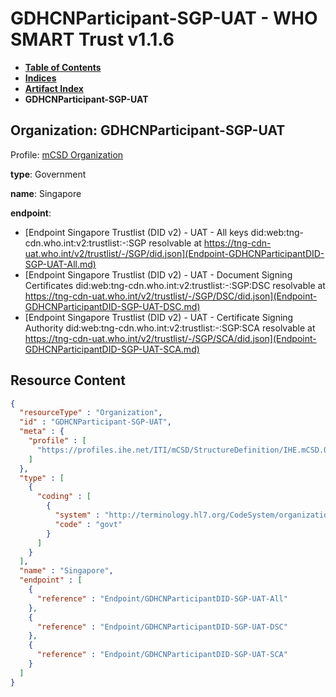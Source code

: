 # GDHCNParticipant-SGP-UAT - WHO SMART Trust v1.1.6

* [**Table of Contents**](toc.md)
* [**Indices**](indices.md)
* [**Artifact Index**](artifacts.md)
* **GDHCNParticipant-SGP-UAT**

## Organization: GDHCNParticipant-SGP-UAT

Profile: [mCSD Organization](https://profiles.ihe.net/ITI/mCSD/4.0.0/StructureDefinition-IHE.mCSD.Organization.html)

**type**: Government

**name**: Singapore

**endpoint**: 

* [Endpoint Singapore Trustlist (DID v2) - UAT - All keys did:web:tng-cdn.who.int:v2:trustlist:-:SGP resolvable at https://tng-cdn-uat.who.int/v2/trustlist/-/SGP/did.json](Endpoint-GDHCNParticipantDID-SGP-UAT-All.md)
* [Endpoint Singapore Trustlist (DID v2) - UAT - Document Signing Certificates did:web:tng-cdn.who.int:v2:trustlist:-:SGP:DSC resolvable at https://tng-cdn-uat.who.int/v2/trustlist/-/SGP/DSC/did.json](Endpoint-GDHCNParticipantDID-SGP-UAT-DSC.md)
* [Endpoint Singapore Trustlist (DID v2) - UAT - Certificate Signing Authority did:web:tng-cdn.who.int:v2:trustlist:-:SGP:SCA resolvable at https://tng-cdn-uat.who.int/v2/trustlist/-/SGP/SCA/did.json](Endpoint-GDHCNParticipantDID-SGP-UAT-SCA.md)



## Resource Content

```json
{
  "resourceType" : "Organization",
  "id" : "GDHCNParticipant-SGP-UAT",
  "meta" : {
    "profile" : [
      "https://profiles.ihe.net/ITI/mCSD/StructureDefinition/IHE.mCSD.Organization"
    ]
  },
  "type" : [
    {
      "coding" : [
        {
          "system" : "http://terminology.hl7.org/CodeSystem/organization-type",
          "code" : "govt"
        }
      ]
    }
  ],
  "name" : "Singapore",
  "endpoint" : [
    {
      "reference" : "Endpoint/GDHCNParticipantDID-SGP-UAT-All"
    },
    {
      "reference" : "Endpoint/GDHCNParticipantDID-SGP-UAT-DSC"
    },
    {
      "reference" : "Endpoint/GDHCNParticipantDID-SGP-UAT-SCA"
    }
  ]
}

```
